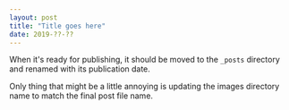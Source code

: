 ```yaml
---
layout: post
title: "Title goes here"
date: 2019-??-??
---
```


When it's ready for publishing, it should be moved to the `_posts` directory and renamed with its publication date. 

Only thing that might be a little annoying is updating the images directory name to match the final post file name.
